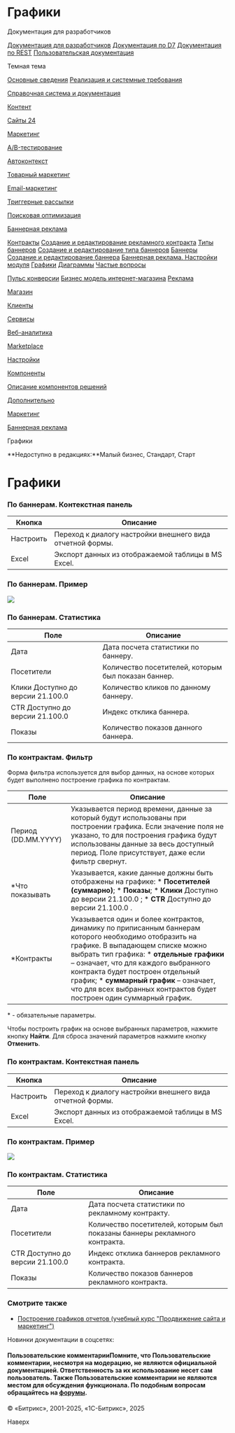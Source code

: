 # Графики

Документация для разработчиков

[Документация для разработчиков](https://dev.1c-bitrix.ru/api_help/)
[Документация по D7](https://dev.1c-bitrix.ru/api_d7/)
[Документация по REST](https://dev.1c-bitrix.ru/rest_help/)
[Пользовательская документация](https://dev.1c-bitrix.ru/user_help/)

Темная тема

[Основные сведения](/user_help/index.php)
[Реализация и системные требования](/user_help/reqintro.php)

[Справочная система и документация](/user_help/help/index.php)

[Контент](/user_help/content/index.php)

[Сайты 24](/user_help/sites24/index.php)

[Маркетинг](/user_help/marketing/index.php)

[A/B-тестирование](/user_help/marketing/ab_testing/index.php)

[Автоконтекст](/user_help/marketing/context_adv/index.php)

[Товарный маркетинг](/user_help/marketing/discounts/index.php)

[Email-маркетинг](/user_help/marketing/sender/index.php)

[Триггерные рассылки](/user_help/marketing/triggered_emails/index.php)

[Поисковая оптимизация](/user_help/marketing/seo/index.php)

[Баннерная реклама](/user_help/marketing/advertising/index.php)

[Контракты](/user_help/marketing/advertising/adv_contract_list.php)
[Создание и редактирование рекламного контракта](/user_help/marketing/advertising/adv_contract_edit.php)
[Типы баннеров](/user_help/marketing/advertising/adv_type_list.php)
[Создание и редактирование типа баннеров](/user_help/marketing/advertising/adv_type_edit.php)
[Баннеры](/user_help/marketing/advertising/adv_banner_list.php)
[Создание и редактирование баннера](/user_help/marketing/advertising/adv_banner_edit.php)
[Баннерная реклама. Настройки модуля](/user_help/marketing/advertising/settings.php)
[Графики](/user_help/marketing/advertising/adv_graph_list.php)
[Диаграммы](/user_help/marketing/advertising/adv_diagram_list.php)
[Частые вопросы](/user_help/marketing/advertising/faq.php)

[Пульс конверсии](/user_help/marketing/conversion_pulse.php)
[Бизнес модель интернет-магазина](/user_help/marketing/web_store_business_model.php)
[Реклама](/user_help/marketing/ads.php)

[Магазин](/user_help/store/index.php)

[Клиенты](/user_help/clients/index.php)

[Сервисы](/user_help/service/index.php)

[Веб-аналитика](/user_help/statistic/index.php)

[Marketplace](/user_help/marketplace/index.php)

[Настройки](/user_help/settings/index.php)

[Компоненты](/user_help/components/index.php)

[Описание компонентов решений](/user_help/description_decisions/index.php)

[Дополнительно](/user_help/additional/index.php)

[Маркетинг](/user_help/marketing/index.php)

[Баннерная реклама](/user_help/marketing/advertising/index.php)

Графики

**Недоступно в редакциях:**Малый бизнес, Стандарт, Старт

# Графики

### По баннерам. Контекстная панель

| Кнопка | Описание |
| --- | --- |
| Настроить | Переход к диалогу настройки внешнего вида отчетной формы. |
| Excel | Экспорт данных из отображаемой таблицы в MS Excel. |

### По баннерам. Пример

![](/upload/user_help/service/advertising/graph.png)

### По баннерам. Статистика

| Поле | Описание |
| --- | --- |
| Дата | Дата посчета статистики по баннеру. |
| Посетители | Количество посетителей, которым был показан баннер. |
| Клики    Доступно до версии 21.100.0 | Количество кликов по данному баннеру. |
| CTR    Доступно до версии 21.100.0 | Индекс отклика баннера. |
| Показы | Количество показов данного баннера. |

### По контрактам. Фильтр

Форма фильтра используется для выбор данных, на основе которых будет выполнено построение графика по контрактам.

| Поле | Описание |
| --- | --- |
| Период (DD.MM.YYYY) | Указывается период времени, данные за который будут использованы при построении графика. Если значение поля не указано, то для построения графика будут использованы данные за весь доступный период.     Поле присутствует, даже если фильтр свернут. |
| \*Что показывать | Указывается, какие данные должны быть отображены на графике:  * **Посетителей (суммарно)**; * **Показы**; * **Клики**      Доступно до версии 21.100.0   ; * **CTR**      Доступно до версии 21.100.0   . |
| \*Контракты | Указывается один и более контрактов, динамику по приписанным баннерам которого необходимо отобразить на графике.   В выпадающем списке можно выбрать тип графика:  * **отдельные графики** – означает, что для каждого выбранного контракта будет построен отдельный график; * **суммарный график** – означает, что для всех выбранных контрактов будет построен один суммарный график. |

\* - обязательные параметры.

Чтобы построить график на основе выбранных параметров, нажмите кнопку **Найти**. Для сброса значений параметров нажмите кнопку **Отменить**.

### По контрактам. Контекстная панель

| Кнопка | Описание |
| --- | --- |
| Настроить | Переход к диалогу настройки внешнего вида отчетной формы. |
| Excel | Экспорт данных из отображаемой таблицы в MS Excel. |

### По контрактам. Пример

![](/upload/user_help/service/advertising/graph_contr.png)

### По контрактам. Статистика

| Поле | Описание |
| --- | --- |
| Дата | Дата посчета статистики по рекламному контракту. |
| Посетители | Количество посетителей, которым был показаны баннеры рекламного контракта. |
| CTR    Доступно до версии 21.100.0 | Индекс отклика баннеров рекламного контракта. |
| Показы | Количество показов баннеров рекламного контракта. |

### Смотрите также

* [Построение графиков отчетов (учебный курс "Продвижение сайта и маркетинг")](https://dev.1c-bitrix.ru/learning/course/index.php?COURSE_ID=139&LESSON_ID=2852&LESSON_PATH=11427.7361.11829.4787.2852)

Новинки документации в соцсетях:

#### Пользовательские комментарииПомните, что Пользовательские комментарии, несмотря на модерацию, не являются официальной документацией. Ответственность за их использование несет сам пользователь. Также Пользовательские комментарии не являются местом для обсуждения функционала. По подобным вопросам обращайтесь на [форумы](http://dev.1c-bitrix.ru/community/forums/group1/).

© «Битрикс», 2001-2025, «1С-Битрикс», 2025

Наверх